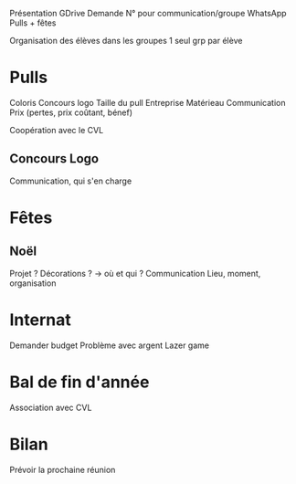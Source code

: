 Présentation GDrive
Demande N° pour communication/groupe WhatsApp
Pulls + fêtes

Organisation des élèves dans les groupes
1 seul grp par élève

# Pulls 
Coloris
Concours logo
Taille du pull
Entreprise
Matérieau
Communication
Prix (pertes, prix coûtant, bénef)

Coopération avec le CVL
## Concours Logo
Communication, qui s'en charge
# Fêtes
## Noël
Projet ?
Décorations ?
-> où et qui ?
Communication
Lieu, moment, organisation
# Internat
Demander budget
Problème avec argent Lazer game

# Bal de fin d'année
Association avec CVL

# Bilan 
Prévoir la prochaine réunion
